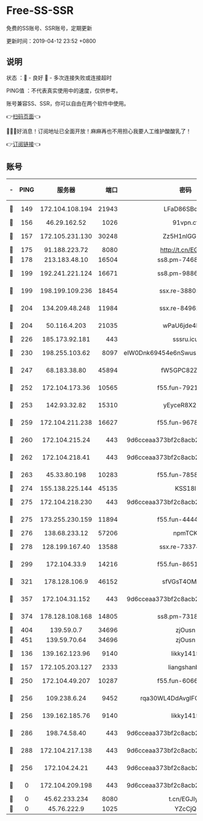 # Free-SS-SSR

免费的SS账号、SSR账号，定期更新

更新时间：2019-04-12 23:52 +0800

## 说明

状态     ：🙂 - 良好 🙁 - 多次连接失败或连接超时

PING值   ：不代表真实使用中的速度，仅供参考。

账号兼容SS、SSR，你可以自由在两个软件中使用。

👉[扫码页面](https://liesauer.github.io/Free-SS-SSR/)👈

🎉🎉🎉好消息！订阅地址已全面开放！麻麻再也不用担心我要人工维护酸酸乳了！

👉[订阅链接](https://www.liesauer.net/yogurt/subscribe?ACCESS_TOKEN=DAYxR3mMaZAsaqUb)👈

## 账号

|-|PING|服务器|端口|密码|加密方式|区域|
|:----:|:----:|:-----:|-----:|:----:|:----:|:----:|
|🙂|149|172.104.108.194|21943|LFaD86SBq2lY|aes-256-cfb|JP|
|🙂|156|46.29.162.52|1026|91vpn.cf|rc4-md5|RU|
|🙂|157|172.105.231.130|30248|Zz5H1nlGGKHx|aes-256-cfb|JP|
|🙂|175|91.188.223.72|8080|http://t.cn/EGJIyrl|rc4-md5|RU|
|🙂|178|213.183.48.10|16504|ss8.pm-74689869|rc4-md5|RU|
|🙂|199|192.241.221.124|16671|ss8.pm-98861372|aes-256-cfb|US|
|🙂|199|198.199.109.236|18454|ssx.re-38805389|aes-256-cfb|US|
|🙂|204|134.209.48.248|11984|ssx.re-84962517|aes-256-cfb|US|
|🙂|204|50.116.4.203|21035|wPaU6jde4NZT|aes-256-cfb|US|
|🙂|226|185.173.92.181|443|sssru.icu|rc4-md5|RU|
|🙂|230|198.255.103.62|8097|eIW0Dnk69454e6nSwuspv9DmS201tQ0D|aes-256-cfb|US|
|🙂|247|68.183.38.80|45894|fW5GPC82Z97G|aes-256-cfb|GB|
|🙂|252|172.104.173.36|10565|f55.fun-79210636|aes-256-cfb|SG|
|🙂|253|142.93.32.82|15310|yEyceR8X2EVd|aes-256-cfb|GB|
|🙂|259|172.104.211.238|16627|f55.fun-96789632|aes-256-cfb|US|
|🙂|260|172.104.215.24|443|9d6cceaa373bf2c8acb22e60b6a58be6|aes-256-cfb|US|
|🙂|262|172.104.218.41|443|9d6cceaa373bf2c8acb22e60b6a58be6|aes-256-cfb|US|
|🙂|263|45.33.80.198|10283|f55.fun-78582823|aes-256-cfb|US|
|🙂|274|155.138.225.144|45135|KSS18l|rc4-md5|US|
|🙂|275|172.104.218.230|443|9d6cceaa373bf2c8acb22e60b6a58be6|aes-256-cfb|US|
|🙂|275|173.255.230.159|11894|f55.fun-44441803|aes-256-cfb|US|
|🙂|276|138.68.233.12|57206|npmTCK|rc4-md5|US|
|🙂|278|128.199.167.40|13588|ssx.re-73374110|aes-256-cfb|SG|
|🙂|299|172.104.33.9|14216|f55.fun-86515358|aes-256-cfb|SG|
|🙂|321|178.128.106.9|46152|sfVGsT4OMxHC|aes-256-cfb|SG|
|🙂|357|172.104.31.152|443|9d6cceaa373bf2c8acb22e60b6a58be6|aes-256-cfb|US|
|🙂|374|178.128.108.168|14805|ss8.pm-73188848|aes-256-cfb|SG|
|🙂|404|139.59.0.7|34696|zjOusn|chacha20|IN|
|🙂|451|139.59.70.64|34696|zjOusn|chacha20|IN|
|🙂|136|139.162.123.96|9140|likky1415|aes-256-cfb|JP|
|🙂|157|172.105.203.127|2333|liangshanbo|chacha20|JP|
|🙂|250|172.104.49.207|10287|f55.fun-60668643|aes-256-cfb|SG|
|🙂|256|109.238.6.24|9452|rqa30WL4DdAvgIFG6Fs3znzTa|aes-256-cfb|FR|
|🙂|256|139.162.185.76|9140|likky1415|aes-256-cfb|DE|
|🙂|286|198.74.58.40|443|9d6cceaa373bf2c8acb22e60b6a58be6|aes-256-cfb|US|
|🙂|288|172.104.217.138|443|9d6cceaa373bf2c8acb22e60b6a58be6|aes-256-cfb|US|
|🙁|256|172.104.24.21|443|9d6cceaa373bf2c8acb22e60b6a58be6|aes-256-cfb|US|
|🙁|0|172.104.209.198|443|9d6cceaa373bf2c8acb22e60b6a58be6|aes-256-cfb|US|
|🙁|0|45.62.233.234|8080|t.cn/EGJIyrl|rc4-md5|CA|
|🙁|0|45.76.222.9|1025|YZcCjQ|rc4-md5|JP|
